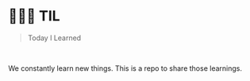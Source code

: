 # 👩🏻‍💻 TIL



> Today I Learned


<br/>


We constantly learn new things. This is a repo to share those learnings.

